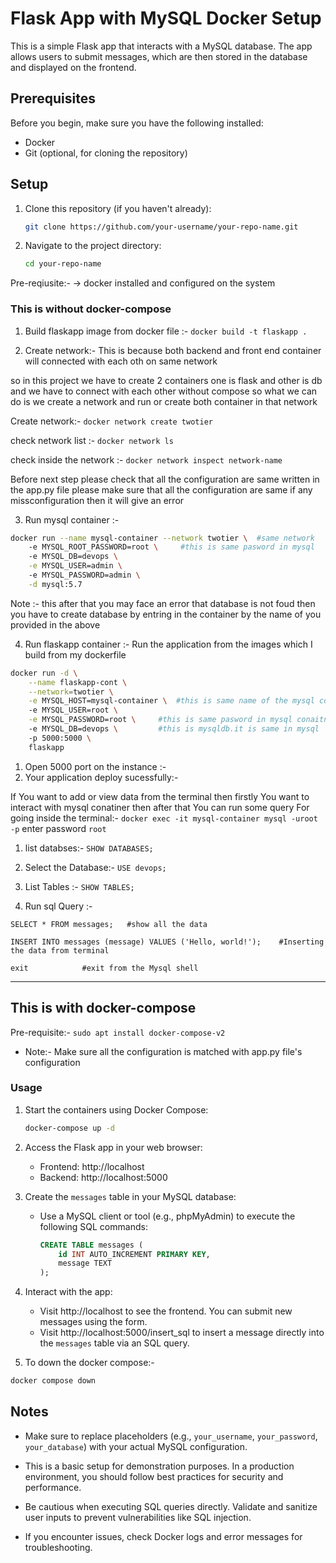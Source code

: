


# Flask App with MySQL Docker Setup

This is a simple Flask app that interacts with a MySQL database. The app allows users to submit messages, which are then stored in the database and displayed on the frontend.

## Prerequisites

Before you begin, make sure you have the following installed:

- Docker
- Git (optional, for cloning the repository)

## Setup

1. Clone this repository (if you haven't already):

   ```bash
   git clone https://github.com/your-username/your-repo-name.git
   ```

2. Navigate to the project directory:

   ```bash
   cd your-repo-name
   ```

Pre-reqiusite:- 
-> docker installed and configured on the system 
### This is without docker-compose 
1. Build flaskapp image from docker file :- 
`
docker build -t flaskapp .
`

2. Create network:-  This is because both backend and front end container will connected with each oth on same network

so in this project we have to create 2 containers one is flask and other is db and we have to connect with each other without compose so what we can do is we create a network and run or create both container in that network

Create network:-
`docker network create twotier`

check network list :-
`docker network ls`

check inside the network :-
`docker network inspect network-name`

Before next step please check that all the configuration are same written in the app.py file please make sure that all the configuration are same if any missconfiguration then it will give an error 

3. Run mysql container :- 
```bash
docker run --name mysql-container --network twotier \  #same network
    -e MYSQL_ROOT_PASSWORD=root \     #this is same pasword in mysql 
    -e MYSQL_DB=devops \
    -e MYSQL_USER=admin \ 
    -e MYSQL_PASSWORD=admin \
    -d mysql:5.7
```
Note :- this after that you may face an error that database is not foud then you have to create database by entring in the container by the name of you provided in the above

4. Run flaskapp container :- Run the application from the images which I build from my dockerfile
```bash
docker run -d \
    --name flaskapp-cont \
    --network=twotier \
    -e MYSQL_HOST=mysql-container \  #this is same name of the mysql conaitner
    -e MYSQL_USER=root \
    -e MYSQL_PASSWORD=root \     #this is same pasword in mysql conaitner
    -e MYSQL_DB=devops \         #this is mysqldb.it is same in mysql
    -p 5000:5000 \
    flaskapp
```
   1. Open 5000 port on the instance :-
   2. Your application deploy sucessfully:- 

If You want to add or view data from the terminal then firstly You want to interact with mysql conatiner then after that You can run some query
For going inside the terminal:- `docker exec -it mysql-container mysql -uroot -p`
    enter password `root`
  1. list databses:- `SHOW DATABASES;`

  2. Select the Database:- `USE devops;`

  3. List Tables :- `SHOW TABLES;`

  4. Run sql Query :- 
```
SELECT * FROM messages;   #show all the data 

INSERT INTO messages (message) VALUES ('Hello, world!');    #Inserting the data from terminal 

exit            #exit from the Mysql shell 
```
---
## This is with docker-compose

Pre-requisite:-  `sudo apt install docker-compose-v2`
- Note:- Make sure all the configuration is matched with app.py file's configuration
### Usage

1. Start the containers using Docker Compose:

   ```bash
   docker-compose up -d
   ```

2. Access the Flask app in your web browser:

   - Frontend: http://localhost
   - Backend: http://localhost:5000

3. Create the `messages` table in your MySQL database:

   - Use a MySQL client or tool (e.g., phpMyAdmin) to execute the following SQL commands:
   
     ```sql
     CREATE TABLE messages (
         id INT AUTO_INCREMENT PRIMARY KEY,
         message TEXT
     );
     ```

4. Interact with the app:

   - Visit http://localhost to see the frontend. You can submit new messages using the form.
   - Visit http://localhost:5000/insert_sql to insert a message directly into the `messages` table via an SQL query.


5. To down the docker compose:- 
  ```bash
  docker compose down
```

## Notes

- Make sure to replace placeholders (e.g., `your_username`, `your_password`, `your_database`) with your actual MySQL configuration.

- This is a basic setup for demonstration purposes. In a production environment, you should follow best practices for security and performance.

- Be cautious when executing SQL queries directly. Validate and sanitize user inputs to prevent vulnerabilities like SQL injection.

- If you encounter issues, check Docker logs and error messages for troubleshooting.
